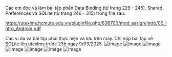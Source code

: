 Các em đọc và làm bài tập phần Data Binding (từ trang 229 - 245), Shared Preferences và SQLite (từ trang 246 - 315) trong file sau:


https://utexlms.hcmute.edu.vn/pluginfile.php/636700/mod_assign/intro/00_Intro_Android.pdf

Các ví dụ và bài tập phải thực hiện và lưu trên máy. Chỉ nộp bài tập về SQLite lên utexlms trước 23h ngày 9/03/2025.
![image](https://github.com/user-attachments/assets/fcb2acfa-2947-43bc-9a7f-a886a4e9c512)
![image](https://github.com/user-attachments/assets/aacc215e-e5de-4b49-9dd1-52f4af8c7a8f)
![image](https://github.com/user-attachments/assets/61569cd6-5bb4-474d-a78c-4b46f6f4535c)
![image](https://github.com/user-attachments/assets/854558c5-995b-403a-9006-0f4b1ea295dd)
![image](https://github.com/user-attachments/assets/2be12120-bed2-4c83-be3a-015688810693)
![image](https://github.com/user-attachments/assets/2385c124-27a4-4a8e-bcfe-435ff7751800)
![image](https://github.com/user-attachments/assets/a4ee7bb8-561f-4a70-a242-87d8d7ea9851)

